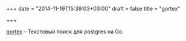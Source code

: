 +++
date = "2014-11-19T15:39:03+03:00"
draft = false
title = "gortex"

+++

<p><a href="https://github.com/jnfeinstein/gortex">gortex</a>&nbsp;- Текстовый поиск для&nbsp;postgres на Go.</p>

